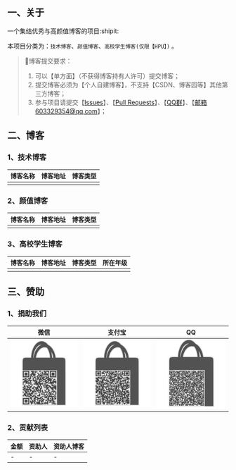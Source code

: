 ## 一、关于

一个集结优秀与高颜值博客的项目:shipit:

本项目分类为：`技术博客`、`颜值博客`、`高校学生博客(仅限【HPU】)` 。

> :red_circle:博客提交要求：
> 1. 可以【单方面】（不获得博客持有人许可）提交博客；
> 2. 提交博客必须为【个人自建博客】，不支持【CSDN、博客园等】其他第三方博客；
> 3. 参与项目请提交【[Issues](https://github.com/WangRongsheng/Awesome-Blog/issues)】、【[Pull Requests](https://github.com/WangRongsheng/Awesome-Blog/pulls)】、【<a target="_blank" href="//shang.qq.com/wpa/qunwpa?idkey=1ec99e8f1416d60c33ec03a7e85da9528b0541315d42eb550ec95c65877521a2">QQ群</a>】、【邮箱603329354@qq.com】；

## 二、博客

### 1、技术博客

|博客名称|博客地址|博客类型|
|:-|:-|:-|
| | | |

### 2、颜值博客

|博客名称|博客地址|博客类型|
|:-|:-|:-|
| | | |

### 3、高校学生博客

|博客名称|博客地址|博客类型|所在年级|
|:-|:-|:-|:-|
| | | | |

## 三、赞助

### 1、捐助我们

| 微信  | 支付宝  | QQ  |
| ------------ | ------------ | ------------ |
| ![微信](https://github.com/WangRongsheng/Awesome-Blog/blob/master/imgs/weixin.png)  | ![支付宝](https://github.com/WangRongsheng/Awesome-Blog/blob/master/imgs/zhifubao.png)  | ![QQ](https://github.com/WangRongsheng/Awesome-Blog/blob/master/imgs/qq.png)  |



### 2、贡献列表

| 金额  | 资助人  | 资助人博客 |
| :- | :- |:-|
|  - | -  |-|


